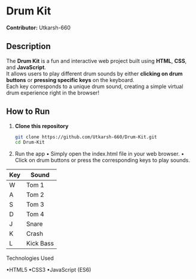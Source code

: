# Drum Kit
**Contributor:** Utkarsh-660

## Description
The **Drum Kit** is a fun and interactive web project built using **HTML**, **CSS**, and **JavaScript**.  
It allows users to play different drum sounds by either **clicking on drum buttons** or **pressing specific keys** on the keyboard.  
Each key corresponds to a unique drum sound, creating a simple virtual drum experience right in the browser!

## How to Run
1. **Clone this repository**  
   ```bash
   git clone https://github.com/Utkarsh-660/Drum-Kit.git
   cd Drum-Kit
2. Run the app
• Simply open the index.html file in your web browser.
• Click on drum buttons or press the corresponding keys to play sounds.

| Key | Sound     |
| --- | --------- |
| W   | Tom 1     |
| A   | Tom 2     |
| S   | Tom 3     |
| D   | Tom 4     |
| J   | Snare     |
| K   | Crash     |
| L   | Kick Bass |

Technologies Used

•HTML5
•CSS3
•JavaScript (ES6)
